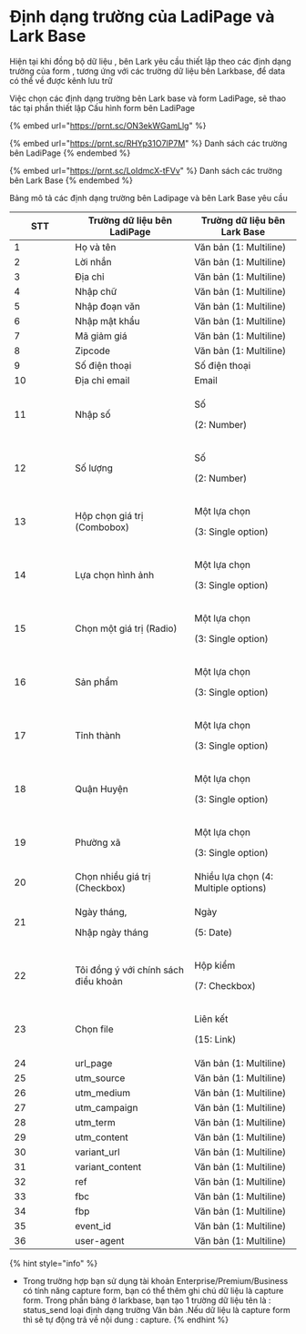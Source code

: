 # Định dạng trường của LadiPage và Lark Base

Hiện tại khi đồng bộ dữ liệu , bên Lark yêu cầu thiết lập theo các định dạng trường của form , tương ứng với các trường  dữ liệu bên Larkbase, để data có thể về được kênh lưu trữ

Việc chọn các định dạng trường bên Lark base và form LadiPage, sẽ thao tác tại phần thiết lập Cấu hình form bên LadiPage&#x20;

{% embed url="https://prnt.sc/ON3ekWGamLlg" %}

{% embed url="https://prnt.sc/RHYp31O7IP7M" %}
Danh sách các trường bên LadiPage&#x20;
{% endembed %}

{% embed url="https://prnt.sc/LoIdmcX-tFVv" %}
Danh sách các trường bên Lark Base&#x20;
{% endembed %}

Bảng mô tả các định dạng trường bên Ladipage và bên Lark Base yêu cầu&#x20;

<table><thead><tr><th width="91">STT</th><th>Trường dữ liệu bên LadiPage </th><th>Trường dữ liệu bên Lark Base </th></tr></thead><tbody><tr><td>1</td><td>Họ và tên</td><td>Văn bản (1: Multiline)</td></tr><tr><td>2</td><td>Lời nhắn</td><td>Văn bản (1: Multiline)</td></tr><tr><td>3</td><td>Địa chỉ</td><td>Văn bản (1: Multiline)</td></tr><tr><td>4</td><td>Nhập chữ</td><td>Văn bản (1: Multiline)</td></tr><tr><td>5</td><td>Nhập đoạn văn</td><td>Văn bản (1: Multiline)</td></tr><tr><td>6</td><td>Nhập mật khẩu</td><td>Văn bản (1: Multiline)</td></tr><tr><td>7</td><td>Mã giảm giá</td><td>Văn bản (1: Multiline)</td></tr><tr><td>8</td><td>Zipcode</td><td>Văn bản (1: Multiline)</td></tr><tr><td>9</td><td>Số điện thoại</td><td>Số điện thoại</td></tr><tr><td>10</td><td>Địa chỉ email</td><td>Email</td></tr><tr><td>11</td><td>Nhập số</td><td><p>Số</p><p>(2: Number)</p></td></tr><tr><td>12</td><td>Số lượng</td><td><p>Số</p><p>(2: Number)</p></td></tr><tr><td>13</td><td>Hộp chọn giá trị (Combobox)</td><td><p>Một lựa chọn</p><p>(3: Single option)</p></td></tr><tr><td>14</td><td>Lựa chọn hình ảnh</td><td><p>Một lựa chọn</p><p>(3: Single option)</p></td></tr><tr><td>15</td><td>Chọn một giá trị (Radio)</td><td><p>Một lựa chọn</p><p>(3: Single option)</p></td></tr><tr><td>16</td><td>Sản phẩm</td><td><p>Một lựa chọn</p><p>(3: Single option)</p></td></tr><tr><td>17</td><td>Tỉnh thành </td><td><p>Một lựa chọn</p><p>(3: Single option)</p></td></tr><tr><td>18</td><td>Quận Huyện </td><td><p>Một lựa chọn</p><p>(3: Single option)</p></td></tr><tr><td>19</td><td> Phường xã </td><td><p>Một lựa chọn</p><p>(3: Single option)</p></td></tr><tr><td>20</td><td>Chọn nhiều giá trị  (Checkbox)</td><td>Nhiều lựa chọn (4: Multiple options)</td></tr><tr><td>21</td><td><p>Ngày tháng,</p><p>Nhập ngày tháng</p></td><td><p>Ngày</p><p>(5: Date)</p></td></tr><tr><td>22</td><td>Tôi đồng ý với chính sách điều khoản</td><td><p>Hộp kiểm</p><p>(7: Checkbox)</p></td></tr><tr><td>23</td><td>Chọn file</td><td><p>Liên kết</p><p>(15: Link)</p></td></tr><tr><td>24</td><td>url_page</td><td>Văn bản (1: Multiline)</td></tr><tr><td>25</td><td>utm_source</td><td>Văn bản (1: Multiline)</td></tr><tr><td>26</td><td>utm_medium</td><td>Văn bản (1: Multiline)</td></tr><tr><td>27</td><td>utm_campaign</td><td>Văn bản (1: Multiline)</td></tr><tr><td>28</td><td>utm_term</td><td>Văn bản (1: Multiline)</td></tr><tr><td>29</td><td>utm_content</td><td>Văn bản (1: Multiline)</td></tr><tr><td>30</td><td>variant_url</td><td>Văn bản (1: Multiline)</td></tr><tr><td>31</td><td>variant_content</td><td>Văn bản (1: Multiline)</td></tr><tr><td>32</td><td>ref</td><td>Văn bản (1: Multiline)</td></tr><tr><td>33</td><td>fbc</td><td>Văn bản (1: Multiline)</td></tr><tr><td>34</td><td>fbp</td><td>Văn bản (1: Multiline)</td></tr><tr><td>35</td><td>event_id</td><td>Văn bản (1: Multiline)</td></tr><tr><td>36</td><td>user-agent</td><td>Văn bản (1: Multiline)</td></tr></tbody></table>

{% hint style="info" %}
* Trong trường hợp bạn sử dụng tài khoản Enterprise/Premium/Business có tính năng capture form, bạn có thể thêm ghi chú dữ liệu là capture form. Trong phần bảng ở larkbase, bạn tạo 1 trường dữ liệu tên là : status\_send loại định dạng trường Văn bản .Nếu dữ liệu là capture form thì sẽ tự động trả về nội dung : capture.
{% endhint %}
